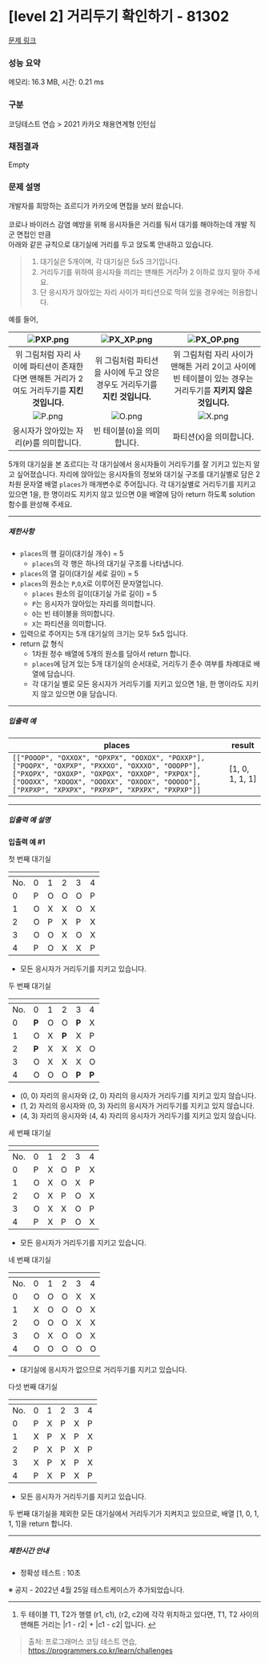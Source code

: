 # [level 2] 거리두기 확인하기 - 81302 

[문제 링크](https://school.programmers.co.kr/learn/courses/30/lessons/81302?language=swift) 

### 성능 요약

메모리: 16.3 MB, 시간: 0.21 ms

### 구분

코딩테스트 연습 > 2021 카카오 채용연계형 인턴십

### 채점결과

Empty

### 문제 설명

<p>개발자를 희망하는 죠르디가 카카오에 면접을 보러 왔습니다.<br><br>
코로나 바이러스 감염 예방을 위해 응시자들은 거리를 둬서 대기를 해야하는데 개발 직군 면접인 만큼<br>
아래와 같은 규칙으로 대기실에 거리를 두고 앉도록 안내하고 있습니다.</p>

<blockquote>
<ol>
<li>대기실은 5개이며, 각 대기실은 5x5 크기입니다.</li>
<li>거리두기를 위하여 응시자들 끼리는 맨해튼 거리<sup id="fnref1"><a href="#fn1">1</a></sup>가 2 이하로 앉지 말아 주세요.</li>
<li>단 응시자가 앉아있는 자리 사이가 파티션으로 막혀 있을 경우에는 허용합니다.</li>
</ol>
</blockquote>

<p>예를 들어, </p>
<table class="table">
        <thead><tr>
<th style="text-align: center"><img src="https://grepp-programmers.s3.ap-northeast-2.amazonaws.com/files/production/8c056cac-ec8f-435c-a49a-8125df055c5e/PXP.png" title="" alt="PXP.png"></th>
<th style="text-align: center"><img src="https://grepp-programmers.s3.ap-northeast-2.amazonaws.com/files/production/d611f66e-f9c4-4433-91ce-02887657fe7f/PX_XP.png" title="" alt="PX_XP.png"></th>
<th style="text-align: center"><img src="https://grepp-programmers.s3.ap-northeast-2.amazonaws.com/files/production/ed707158-0511-457b-9e1a-7dbf34a776a5/PX_OP.png" title="" alt="PX_OP.png"></th>
</tr>
</thead>
        <tbody><tr>
<td style="text-align: center">위 그림처럼 자리 사이에 파티션이 존재한다면 맨해튼 거리가 2여도 거리두기를 <strong>지킨 것입니다.</strong></td>
<td style="text-align: center">위 그림처럼 파티션을 사이에 두고 앉은 경우도 거리두기를 <strong>지킨 것입니다.</strong></td>
<td style="text-align: center">위 그림처럼 자리 사이가 맨해튼 거리 2이고 사이에 빈 테이블이 있는 경우는 거리두기를 <strong>지키지 않은 것입니다.</strong></td>
</tr>
<tr>
<td style="text-align: center"><img src="https://grepp-programmers.s3.ap-northeast-2.amazonaws.com/files/production/4c548421-1c32-4947-af9e-a45c61501bc4/P.png" title="" alt="P.png"></td>
<td style="text-align: center"><img src="https://grepp-programmers.s3.ap-northeast-2.amazonaws.com/files/production/ce799a38-668a-4038-b32f-c515b8701262/O.png" title="" alt="O.png"></td>
<td style="text-align: center"><img src="https://grepp-programmers.s3.ap-northeast-2.amazonaws.com/files/production/91e8f98b-baeb-4f81-8cb6-5bafebebdcc7/X.png" title="" alt="X.png"></td>
</tr>
<tr>
<td style="text-align: center">응시자가 앉아있는 자리(<code>P</code>)를 의미합니다.</td>
<td style="text-align: center">빈 테이블(<code>O</code>)을 의미합니다.</td>
<td style="text-align: center">파티션(<code>X</code>)을 의미합니다.</td>
</tr>
</tbody>
      </table>
<p>5개의 대기실을 본 죠르디는 각 대기실에서 응시자들이 거리두기를 잘 기키고 있는지 알고 싶어졌습니다. 자리에 앉아있는 응시자들의 정보와 대기실 구조를 대기실별로 담은 2차원 문자열 배열 <code>places</code>가 매개변수로 주어집니다. 각 대기실별로 거리두기를 지키고 있으면 1을, 한 명이라도 지키지 않고 있으면 0을 배열에 담아 return 하도록 solution 함수를 완성해 주세요.</p>

<hr>

<h5>제한사항</h5>

<ul>
<li><code>places</code>의 행 길이(대기실 개수) = 5

<ul>
<li><code>places</code>의 각 행은 하나의 대기실 구조를 나타냅니다.</li>
</ul></li>
<li><code>places</code>의 열 길이(대기실 세로 길이) = 5</li>
<li><code>places</code>의 원소는 <code>P</code>,<code>O</code>,<code>X</code>로 이루어진 문자열입니다.

<ul>
<li><code>places</code> 원소의 길이(대기실 가로 길이) = 5</li>
<li><code>P</code>는 응시자가 앉아있는 자리를 의미합니다.</li>
<li><code>O</code>는 빈 테이블을 의미합니다.</li>
<li><code>X</code>는 파티션을 의미합니다.</li>
</ul></li>
<li>입력으로 주어지는 5개 대기실의 크기는 모두 5x5 입니다.</li>
<li>return 값 형식

<ul>
<li>1차원 정수 배열에 5개의 원소를 담아서 return 합니다.</li>
<li><code>places</code>에 담겨 있는 5개 대기실의 순서대로, 거리두기 준수 여부를 차례대로 배열에 담습니다.</li>
<li>각 대기실 별로 모든 응시자가 거리두기를 지키고 있으면 1을, 한 명이라도 지키지 않고 있으면 0을 담습니다.</li>
</ul></li>
</ul>

<hr>

<h5>입출력 예</h5>
<table class="table">
        <thead><tr>
<th>places</th>
<th>result</th>
</tr>
</thead>
        <tbody><tr>
<td><code>[["POOOP", "OXXOX", "OPXPX", "OOXOX", "POXXP"], ["POOPX", "OXPXP", "PXXXO", "OXXXO", "OOOPP"], ["PXOPX", "OXOXP", "OXPOX", "OXXOP", "PXPOX"], ["OOOXX", "XOOOX", "OOOXX", "OXOOX", "OOOOO"], ["PXPXP", "XPXPX", "PXPXP", "XPXPX", "PXPXP"]]</code></td>
<td>[1, 0, 1, 1, 1]</td>
</tr>
</tbody>
      </table>
<hr>

<h5>입출력 예 설명</h5>

<p><strong>입출력 예 #1</strong></p>

<p>첫 번째 대기실</p>
<table class="table">
        <thead><tr>
<th></th>
<th></th>
<th></th>
<th></th>
<th></th>
<th></th>
</tr>
</thead>
        <tbody><tr>
<td>No.</td>
<td>0</td>
<td>1</td>
<td>2</td>
<td>3</td>
<td>4</td>
</tr>
<tr>
<td>0</td>
<td>P</td>
<td>O</td>
<td>O</td>
<td>O</td>
<td>P</td>
</tr>
<tr>
<td>1</td>
<td>O</td>
<td>X</td>
<td>X</td>
<td>O</td>
<td>X</td>
</tr>
<tr>
<td>2</td>
<td>O</td>
<td>P</td>
<td>X</td>
<td>P</td>
<td>X</td>
</tr>
<tr>
<td>3</td>
<td>O</td>
<td>O</td>
<td>X</td>
<td>O</td>
<td>X</td>
</tr>
<tr>
<td>4</td>
<td>P</td>
<td>O</td>
<td>X</td>
<td>X</td>
<td>P</td>
</tr>
</tbody>
      </table>
<ul>
<li>모든 응시자가 거리두기를 지키고 있습니다.</li>
</ul>

<p>두 번째 대기실</p>
<table class="table">
        <thead><tr>
<th></th>
<th></th>
<th></th>
<th></th>
<th></th>
<th></th>
</tr>
</thead>
        <tbody><tr>
<td>No.</td>
<td>0</td>
<td>1</td>
<td>2</td>
<td>3</td>
<td>4</td>
</tr>
<tr>
<td>0</td>
<td><strong>P</strong></td>
<td>O</td>
<td>O</td>
<td><strong>P</strong></td>
<td>X</td>
</tr>
<tr>
<td>1</td>
<td>O</td>
<td>X</td>
<td><strong>P</strong></td>
<td>X</td>
<td>P</td>
</tr>
<tr>
<td>2</td>
<td><strong>P</strong></td>
<td>X</td>
<td>X</td>
<td>X</td>
<td>O</td>
</tr>
<tr>
<td>3</td>
<td>O</td>
<td>X</td>
<td>X</td>
<td>X</td>
<td>O</td>
</tr>
<tr>
<td>4</td>
<td>O</td>
<td>O</td>
<td>O</td>
<td><strong>P</strong></td>
<td><strong>P</strong></td>
</tr>
</tbody>
      </table>
<ul>
<li>(0, 0) 자리의 응시자와 (2, 0) 자리의 응시자가 거리두기를 지키고 있지 않습니다.</li>
<li>(1, 2) 자리의 응시자와 (0, 3) 자리의 응시자가 거리두기를 지키고 있지 않습니다.</li>
<li>(4, 3) 자리의 응시자와 (4, 4) 자리의 응시자가 거리두기를 지키고 있지 않습니다.</li>
</ul>

<p>세 번째 대기실</p>
<table class="table">
        <thead><tr>
<th></th>
<th></th>
<th></th>
<th></th>
<th></th>
<th></th>
</tr>
</thead>
        <tbody><tr>
<td>No.</td>
<td>0</td>
<td>1</td>
<td>2</td>
<td>3</td>
<td>4</td>
</tr>
<tr>
<td>0</td>
<td>P</td>
<td>X</td>
<td>O</td>
<td>P</td>
<td>X</td>
</tr>
<tr>
<td>1</td>
<td>O</td>
<td>X</td>
<td>O</td>
<td>X</td>
<td>P</td>
</tr>
<tr>
<td>2</td>
<td>O</td>
<td>X</td>
<td>P</td>
<td>O</td>
<td>X</td>
</tr>
<tr>
<td>3</td>
<td>O</td>
<td>X</td>
<td>X</td>
<td>O</td>
<td>P</td>
</tr>
<tr>
<td>4</td>
<td>P</td>
<td>X</td>
<td>P</td>
<td>O</td>
<td>X</td>
</tr>
</tbody>
      </table>
<ul>
<li>모든 응시자가 거리두기를 지키고 있습니다.</li>
</ul>

<p>네 번째 대기실</p>
<table class="table">
        <thead><tr>
<th></th>
<th></th>
<th></th>
<th></th>
<th></th>
<th></th>
</tr>
</thead>
        <tbody><tr>
<td>No.</td>
<td>0</td>
<td>1</td>
<td>2</td>
<td>3</td>
<td>4</td>
</tr>
<tr>
<td>0</td>
<td>O</td>
<td>O</td>
<td>O</td>
<td>X</td>
<td>X</td>
</tr>
<tr>
<td>1</td>
<td>X</td>
<td>O</td>
<td>O</td>
<td>O</td>
<td>X</td>
</tr>
<tr>
<td>2</td>
<td>O</td>
<td>O</td>
<td>O</td>
<td>X</td>
<td>X</td>
</tr>
<tr>
<td>3</td>
<td>O</td>
<td>X</td>
<td>O</td>
<td>O</td>
<td>X</td>
</tr>
<tr>
<td>4</td>
<td>O</td>
<td>O</td>
<td>O</td>
<td>O</td>
<td>O</td>
</tr>
</tbody>
      </table>
<ul>
<li>대기실에 응시자가 없으므로 거리두기를 지키고 있습니다.</li>
</ul>

<p>다섯 번째 대기실</p>
<table class="table">
        <thead><tr>
<th></th>
<th></th>
<th></th>
<th></th>
<th></th>
<th></th>
</tr>
</thead>
        <tbody><tr>
<td>No.</td>
<td>0</td>
<td>1</td>
<td>2</td>
<td>3</td>
<td>4</td>
</tr>
<tr>
<td>0</td>
<td>P</td>
<td>X</td>
<td>P</td>
<td>X</td>
<td>P</td>
</tr>
<tr>
<td>1</td>
<td>X</td>
<td>P</td>
<td>X</td>
<td>P</td>
<td>X</td>
</tr>
<tr>
<td>2</td>
<td>P</td>
<td>X</td>
<td>P</td>
<td>X</td>
<td>P</td>
</tr>
<tr>
<td>3</td>
<td>X</td>
<td>P</td>
<td>X</td>
<td>P</td>
<td>X</td>
</tr>
<tr>
<td>4</td>
<td>P</td>
<td>X</td>
<td>P</td>
<td>X</td>
<td>P</td>
</tr>
</tbody>
      </table>
<ul>
<li>모든 응시자가 거리두기를 지키고 있습니다.</li>
</ul>

<p>두 번째 대기실을 제외한 모든 대기실에서 거리두기가 지켜지고 있으므로, 배열 [1, 0, 1, 1, 1]을 return 합니다.</p>

<hr>

<h5>제한시간 안내</h5>

<ul>
<li>정확성 테스트 : 10초</li>
</ul>

<p>※ 공지 - 2022년 4월 25일 테스트케이스가 추가되었습니다.</p>

<div class="footnotes">
<hr>
<ol>

<li id="fn1">
<p>두 테이블 T1, T2가 행렬 (r1, c1), (r2, c2)에 각각 위치하고 있다면, T1, T2 사이의 맨해튼 거리는 |r1 - r2| + |c1 - c2| 입니다.&nbsp;<a href="#fnref1">↩</a></p>
</li>

</ol>
</div>


> 출처: 프로그래머스 코딩 테스트 연습, https://programmers.co.kr/learn/challenges
